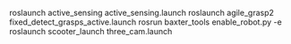 roslaunch active_sensing active_sensing.launch
roslaunch agile_grasp2 fixed_detect_grasps_active.launch
rosrun baxter_tools enable_robot.py -e
roslaunch scooter_launch three_cam.launch

